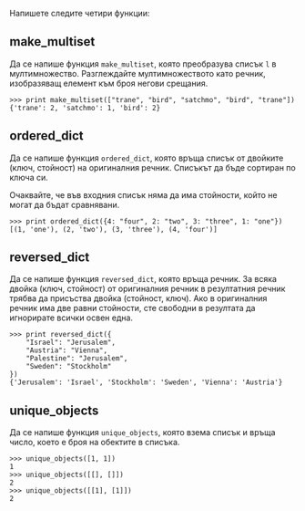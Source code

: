 Напишете следите четири функции:

## make_multiset

Да се напише функция `make_multiset`, която преобразува списък `l` в мултимножество.
Разглеждайте мултимножеството като речник, изобразяващ елемент към броя негови срещания.

    >>> print make_multiset(["trane", "bird", "satchmo", "bird", "trane"])
    {'trane': 2, 'satchmo': 1, 'bird': 2}


## ordered_dict

Да се напише функция `ordered_dict`, която връща списък от двойките (ключ, стойност) на оригиналния речник. Списъкът да бъде сортиран по ключа си.

Очаквайте, че във входния списък няма да има стойности, който не могат да бъдат сравнявани.

    >>> print ordered_dict({4: "four", 2: "two", 3: "three", 1: "one"})
    [(1, 'one'), (2, 'two'), (3, 'three'), (4, 'four')]

## reversed_dict

Да се напише функция `reversed_dict`, която връща речник. За всяка двойка (ключ, стойност) от оригиналния речник в резултатния речник трябва да присъства двойка (стойност, ключ). Ако в оригиналния речник има две равни стойности, сте свободни в резултата да игнорирате всички освен една.

    >>> print reversed_dict({
        "Israel": "Jerusalem",
        "Austria": "Vienna",
        "Palestine": "Jerusalem",
        "Sweden": "Stockholm"
    })
    {'Jerusalem': 'Israel', 'Stockholm': 'Sweden', 'Vienna': 'Austria'}

## unique_objects

Да се напише функция `unique_objects`, която взема списък и връща число, което е броя на обектите в списъка.

    >>> unique_objects([1, 1])
    1
    >>> unique_objects([[], []])
    2
    >>> unique_objects([[1], [1]])
    2
